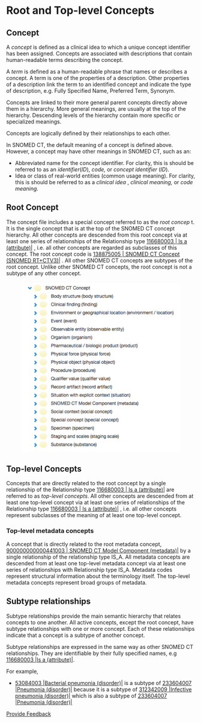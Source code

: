 # Root and Top-level Concepts

## Concept

A _concept_ is defined as a clinical idea to which a unique concept identifier has been assigned. Concepts are associated with descriptions that contain human-readable terms describing the concept.

A _term_ is defined as a human-readable phrase that names or describes a concept. A term is one of the properties of a description. Other properties of a description link the term to an identified concept and indicate the type of description, e.g. Fully Specified Name, Preferred Term, Synonym.

Concepts are linked to their more general parent concepts directly above them in a hierarchy. More general meanings, are usually at the top of the hierarchy. Descending levels of the hierarchy contain more specific or specialized meanings.

Concepts are logically defined by their relationships to each other.

In SNOMED CT, the default meaning of a concept is defined above. However, a concept may have other meanings in SNOMED CT, such as an:

* Abbreviated name for the concept identifier. For clarity, this is should be referred to as an _identifier_(_ID_), _code,_ or _concept identifier_ (_ID_).
* Idea or class of real-world entities (common usage meaning). For clarity, this is should be referred to as a _clinical idea_ , _clinical meaning,_ or _code meaning_.

## Root Concept

The concept file includes a special concept referred to as the _root concep_ t. It is the single concept that is at the top of the SNOMED CT concept hierarchy. All other concepts are descended from this root concept via at least one series of relationships of the Relationship type [116680003 | Is a (attribute)|](http://snomed.info/id/116680003) , i.e. all other concepts are regarded as subclasses of this concept. The root concept code is [138875005 | SNOMED CT Concept (SNOMED RT+CTV3)|](http://snomed.info/id/138875005) . All other SNOMED CT concepts are subtypes of the root concept. Unlike other SNOMED CT concepts, the root concept is not a subtype of any other concept.

<figure><img src="../../images/174691759.png" alt=""><figcaption></figcaption></figure>

## Top-level Concepts

Concepts that are directly related to the root concept by a single relationship of the Relationship type [116680003 | Is a (attribute)|](http://snomed.info/id/116680003) are referred to as _top-level concepts_. All other concepts are descended from at least one top-level concept via at least one series of relationships of the Relationship type [116680003 | Is a (attribute)|](http://snomed.info/id/116680003) , i.e. all other concepts represent subclasses of the meaning of at least one top-level concept.

### Top-level metadata concepts

A concept that is directly related to the root metadata concept, [900000000000441003 | SNOMED CT Model Component (metadata)|](http://snomed.info/id/900000000000441003) by a single relationship of the relationship type IS\_A. All metadata concepts are descended from at least one top-level metadata concept via at least one series of relationships with Relationship type IS\_A. Metadata codes represent structural information about the terminology itself. The top-level metadata concepts represent broad groups of metadata.

## Subtype relationships

Subtype relationships provide the main semantic hierarchy that relates concepts to one another. All active concepts, except the root concept, have subtype relationships with one or more concept. Each of these relationships indicate that a concept is a subtype of another concept.

Subtype relationships are expressed in the same way as other SNOMED CT relationships. They are identifiable by their fully specified names, e.g [116680003 |Is a (attribute)|](http://snomed.info/id/116680003).

For example,

* [53084003 |Bacterial pneumonia (disorder)|](http://snomed.info/id/53084003) is a subtype of [233604007 |Pneumonia (disorder)|](http://snomed.info/id/233604007) because it is a subtype of [ 312342009 |Infective pneumonia (disorder)|](http://snomed.info/id/312342009) which is also a subtype of [233604007 |Pneumonia (disorder)|](http://snomed.info/id/233604007)






<a href="https://docs.google.com/forms/d/e/1FAIpQLScTmbZIf0UEQwYDkY27EEWBkaiYkHSbR0_9DmFrMLXoQLyL7Q/viewform?usp=pp_url&entry.1767247133=SCT+Editorial+Guide&entry.670899847=Root%20and%20Top-level%20Concepts" class="button primary">Provide Feedback</a>
